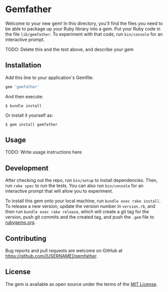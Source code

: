 # Gemfather

Welcome to your new gem! In this directory, you'll find the files you need to be able to package up your Ruby library into a gem. Put your Ruby code in the file `lib/gemfather`. To experiment with that code, run `bin/console` for an interactive prompt.

TODO: Delete this and the text above, and describe your gem

## Installation

Add this line to your application's Gemfile:

```ruby
gem 'gemfather'
```

And then execute:

    $ bundle install

Or install it yourself as:

    $ gem install gemfather

## Usage

TODO: Write usage instructions here

## Development

After checking out the repo, run `bin/setup` to install dependencies. Then, run `rake spec` to run the tests. You can also run `bin/console` for an interactive prompt that will allow you to experiment.

To install this gem onto your local machine, run `bundle exec rake install`. To release a new version, update the version number in `version.rb`, and then run `bundle exec rake release`, which will create a git tag for the version, push git commits and the created tag, and push the `.gem` file to [rubygems.org](https://rubygems.org).

## Contributing

Bug reports and pull requests are welcome on GitHub at https://github.com/[USERNAME]/gemfather.

## License

The gem is available as open source under the terms of the [MIT License](https://opensource.org/licenses/MIT).
